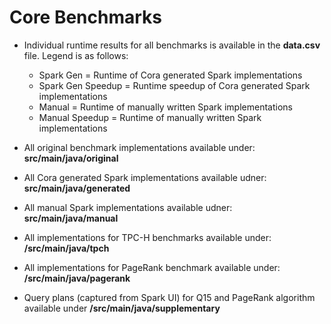 # Core Benchmarks
- Individual runtime results for all benchmarks is available in the **data.csv** file. Legend is as follows:
  - Spark Gen = Runtime of Cora generated Spark implementations
  - Spark Gen Speedup = Runtime speedup of Cora generated Spark implementations
  - Manual = Runtime of manually written Spark implementations
  - Manual Speedup = Runtime of manually written Spark implementations

- All original benchmark implementations available under: **src/main/java/original**
- All Cora generated Spark implementations available udner: **src/main/java/generated**
- All manual Spark implementations available udner: **src/main/java/manual**
- All implementations for TPC-H benchmarks available under: **/src/main/java/tpch**
- All implementations for PageRank benchmark available under: **/src/main/java/pagerank**

- Query plans (captured from Spark UI) for Q15 and PageRank algorithm available under **/src/main/java/supplementary**
